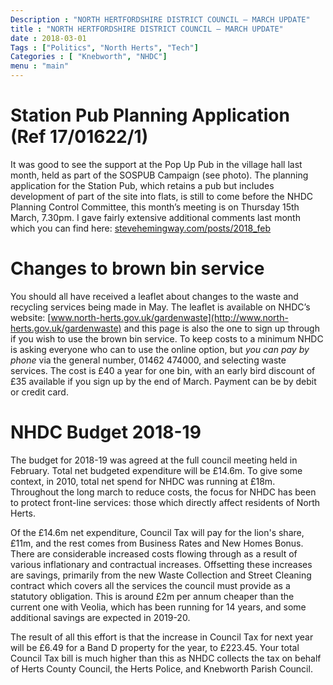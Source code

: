 ```yaml
---
Description : "NORTH HERTFORDSHIRE DISTRICT COUNCIL – MARCH UPDATE"
title : "NORTH HERTFORDSHIRE DISTRICT COUNCIL – MARCH UPDATE"
date : 2018-03-01
Tags : ["Politics", "North Herts", "Tech"]
Categories : [ "Knebworth", "NHDC"]
menu : "main"
---
```


Station Pub Planning Application (Ref 17/01622/1)
=================================================

It was good to see the support at the Pop Up Pub in the village hall last month, held as part of the SOSPUB Campaign (see photo). The planning application for the Station Pub, which retains a pub but includes development of part of the site into flats, is still to come before the NHDC Planning Control Committee, this month’s meeting is on Thursday 15th March, 7.30pm. I gave fairly extensive additional comments last month which you can find here: [stevehemingway.com/posts/2018\_feb](stevehemingway.com/posts/2018_feb)<span id="nhdc-update" class="anchor"></span>

Changes to brown bin service
============================

You should all have received a leaflet about changes to the waste and recycling services being made in May. The leaflet is available on NHDC’s website: [www.north-herts.gov.uk/gardenwaste](http://www.north-herts.gov.uk/gardenwaste) and this page is also the one to sign up through if you wish to use the brown bin service. To keep costs to a minimum NHDC is asking everyone who can to use the online option, but *you can pay by phone* via the general number, 01462 474000, and selecting waste services. The cost is &pound;40 a year for one bin, with an early bird discount of &pound;35 available if you sign up by the end of March. Payment can be by debit or credit card.

NHDC Budget 2018-19
===================

The budget for 2018-19 was agreed at the full council meeting held in February. Total net budgeted expenditure will be &pound;14.6m. To give some context, in 2010, total net spend for NHDC was running at &pound;18m. Throughout the long march to reduce costs, the focus for NHDC has been to protect front-line services: those which directly affect residents of North Herts.

Of the &pound;14.6m net expenditure, Council Tax will pay for the lion's share, &pound;11m, and the rest comes from Business Rates and New Homes Bonus. There are considerable increased costs flowing through as a result of various inflationary and contractual increases. Offsetting these increases are savings, primarily from the new Waste Collection and Street Cleaning contract which covers all the services the council must provide as a statutory obligation. This is around &pound;2m per annum cheaper than the current one with Veolia, which has been running for 14 years, and some additional savings are expected in 2019-20.

The result of all this effort is that the increase in Council Tax for next year will be &pound;6.49 for a Band D property for the year, to &pound;223.45. Your total Council Tax bill is much higher than this as NHDC collects the tax on behalf of Herts County Council, the Herts Police, and Knebworth Parish Council.
